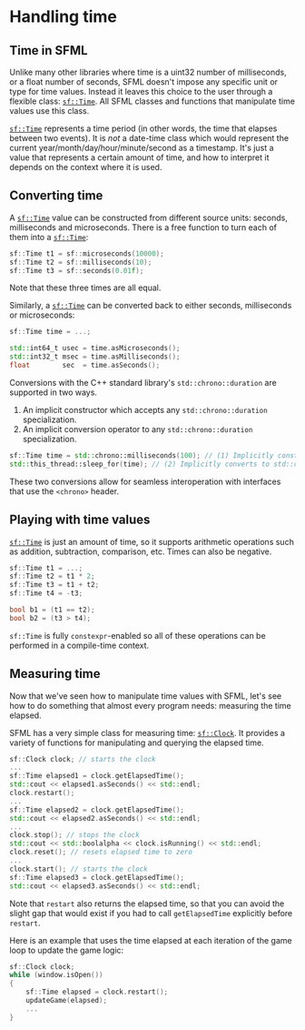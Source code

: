 # Handling time

## Time in SFML

Unlike many other libraries where time is a uint32 number of milliseconds, or a float number of seconds, SFML doesn't impose any specific unit or type for time values.
Instead it leaves this choice to the user through a flexible class: [`sf::Time`](https://www.sfml-dev.org/documentation/3.0.0/classsf_1_1Time.php "sf::Time documentation").
All SFML classes and functions that manipulate time values use this class.

[`sf::Time`](https://www.sfml-dev.org/documentation/3.0.0/classsf_1_1Time.php "sf::Time documentation") represents a time period (in other words, the time that elapses between two events).
It is _not_ a date-time class which would represent the current year/month/day/hour/minute/second as a timestamp.
It's just a value that represents a certain amount of time, and how to interpret it depends on the context where it is used.

## Converting time

A [`sf::Time`](https://www.sfml-dev.org/documentation/3.0.0/classsf_1_1Time.php "sf::Time documentation") value can be constructed from different source units: seconds, milliseconds and microseconds.
There is a free function to turn each of them into a [`sf::Time`](https://www.sfml-dev.org/documentation/3.0.0/classsf_1_1Time.php "sf::Time documentation"):

```cpp
sf::Time t1 = sf::microseconds(10000);
sf::Time t2 = sf::milliseconds(10);
sf::Time t3 = sf::seconds(0.01f);
```

Note that these three times are all equal.

Similarly, a [`sf::Time`](https://www.sfml-dev.org/documentation/3.0.0/classsf_1_1Time.php "sf::Time documentation") can be converted back to either seconds, milliseconds or microseconds:

```cpp
sf::Time time = ...;

std::int64_t usec = time.asMicroseconds();
std::int32_t msec = time.asMilliseconds();
float        sec  = time.asSeconds();
```

Conversions with the C++ standard library's `std::chrono::duration` are supported in two ways.

1. An implicit constructor which accepts any `std::chrono::duration` specialization.
1. An implicit conversion operator to any `std::chrono::duration` specialization.

```cpp
sf::Time time = std::chrono::milliseconds(100); // (1) Implicitly constructos from std::chrono::milliseconds
std::this_thread::sleep_for(time); // (2) Implicitly converts to std::chrono::nanoseconds
```

These two conversions allow for seamless interoperation with interfaces that use the `<chrono>` header.

## Playing with time values

[`sf::Time`](https://www.sfml-dev.org/documentation/3.0.0/classsf_1_1Time.php "sf::Time documentation") is just an amount of time, so it supports arithmetic operations such as addition, subtraction, comparison, etc.
Times can also be negative.

```cpp
sf::Time t1 = ...;
sf::Time t2 = t1 * 2;
sf::Time t3 = t1 + t2;
sf::Time t4 = -t3;

bool b1 = (t1 == t2);
bool b2 = (t3 > t4);
```

`sf::Time` is fully `constexpr`-enabled so all of these operations can be performed in a compile-time context.

## Measuring time

Now that we've seen how to manipulate time values with SFML, let's see how to do something that almost every program needs: measuring the time elapsed.

SFML has a very simple class for measuring time: [`sf::Clock`](https://www.sfml-dev.org/documentation/3.0.0/classsf_1_1Clock.php "sf::Clock documentation").
It provides a variety of functions for manipulating and querying the elapsed time.

```cpp
sf::Clock clock; // starts the clock
...
sf::Time elapsed1 = clock.getElapsedTime();
std::cout << elapsed1.asSeconds() << std::endl;
clock.restart();
...
sf::Time elapsed2 = clock.getElapsedTime();
std::cout << elapsed2.asSeconds() << std::endl;
...
clock.stop(); // stops the clock
std::cout << std::boolalpha << clock.isRunning() << std::endl;
clock.reset(); // resets elapsed time to zero
...
clock.start(); // starts the clock
sf::Time elapsed3 = clock.getElapsedTime();
std::cout << elapsed3.asSeconds() << std::endl;
```

Note that `restart` also returns the elapsed time, so that you can avoid the slight gap that would exist if you had to call `getElapsedTime` explicitly before `restart`.

Here is an example that uses the time elapsed at each iteration of the game loop to update the game logic:

```cpp
sf::Clock clock;
while (window.isOpen())
{
    sf::Time elapsed = clock.restart();
    updateGame(elapsed);
    ...
}
```
